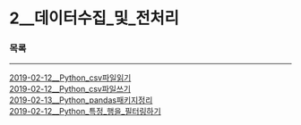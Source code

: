 # 2__데이터수집_및_전처리

### 목록  
* * *
[2019-02-12__Python_csv파일읽기](https://github.com/dsstudyime/ADPStudy/blob/master/%EC%8B%A4%EA%B8%B0/02__%EB%8D%B0%EC%9D%B4%ED%84%B0%EC%88%98%EC%A7%91_%EB%B0%8F_%EC%A0%84%EC%B2%98%EB%A6%AC/2019-02-12__Python_csv%ED%8C%8C%EC%9D%BC%EC%9D%BD%EA%B8%B0.md)  
[2019-02-12__Python_csv파일쓰기](https://github.com/dsstudyime/ADPStudy/blob/master/%EC%8B%A4%EA%B8%B0/02__%EB%8D%B0%EC%9D%B4%ED%84%B0%EC%88%98%EC%A7%91_%EB%B0%8F_%EC%A0%84%EC%B2%98%EB%A6%AC/2019-02-13__Python_csv%ED%8C%8C%EC%9D%BC%EC%93%B0%EA%B8%B0.md)  
[2019-02-13__Python_pandas패키지정리](https://github.com/dsstudyime/ADPStudy/blob/master/%EC%8B%A4%EA%B8%B0/02__%EB%8D%B0%EC%9D%B4%ED%84%B0%EC%88%98%EC%A7%91_%EB%B0%8F_%EC%A0%84%EC%B2%98%EB%A6%AC/2019-02-13__Python_Pandas%ED%8C%A8%ED%82%A4%EC%A7%80%EC%A0%95%EB%A6%AC.md)  
[2019-02-12__Python_특정_행을_필터링하기](https://github.com/dsstudyime/ADPStudy/blob/master/%EC%8B%A4%EA%B8%B0/02__%EB%8D%B0%EC%9D%B4%ED%84%B0%EC%88%98%EC%A7%91_%EB%B0%8F_%EC%A0%84%EC%B2%98%EB%A6%AC/2019-02-12__Python_%ED%8A%B9%EC%A0%95_%ED%96%89%EC%9D%84_%ED%95%84%ED%84%B0%EB%A7%81%ED%95%98%EA%B8%B0.md)
